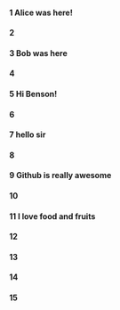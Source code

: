 #### 1 Alice was here!
#### 2
#### 3 Bob was here
#### 4
#### 5 Hi Benson!
#### 6
#### 7 hello sir
#### 8
#### 9 Github is really awesome
#### 10
#### 11 I love food and fruits
#### 12
#### 13
#### 14
#### 15
